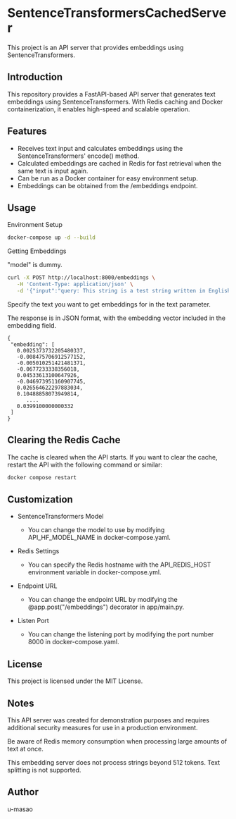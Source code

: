 # SentenceTransformersCachedServer

This project is an API server that provides embeddings using SentenceTransformers.

## Introduction

This repository provides a FastAPI-based API server that generates text embeddings using SentenceTransformers. With Redis caching and Docker containerization, it enables high-speed and scalable operation.


## Features

- Receives text input and calculates embeddings using the SentenceTransformers' encode() method.
- Calculated embeddings are cached in Redis for fast retrieval when the same text is input again.
- Can be run as a Docker container for easy environment setup.
- Embeddings can be obtained from the /embeddings endpoint.

## Usage

Environment Setup

```bash
docker-compose up -d --build
```

Getting Embeddings

"model" is dummy.

```bash
curl -X POST http://localhost:8000/embeddings \
   -H 'Content-Type: application/json' \
   -d '{"input":"query: This string is a test string written in English","model":"awesome_embedding_model"}'
```

Specify the text you want to get embeddings for in the text parameter.

The response is in JSON format, with the embedding vector included in the embedding field.

```
{
 "embedding": [
   0.0025373732205480337,
   -0.008475706912577152,
   -0.005010251421481371,
   -0.0677233338356018,
   0.04533613100647926,
   -0.046973951160907745,
   0.026564622297883034,
   0.10488858073949814,
      ....
   0.0399100000000332
 ]
}
```

## Clearing the Redis Cache

The cache is cleared when the API starts. If you want to clear the cache, restart the API with the following command or similar:

```bash
docker compose restart
```

## Customization

- SentenceTransformers Model

  - You can change the model to use by modifying API_HF_MODEL_NAME in docker-compose.yaml.

- Redis Settings

  - You can specify the Redis hostname with the API_REDIS_HOST environment variable in docker-compose.yml.

- Endpoint URL

  - You can change the endpoint URL by modifying the @app.post("/embeddings") decorator in app/main.py.

- Listen Port

  - You can change the listening port by modifying the port number 8000 in docker-compose.yaml.

## License

This project is licensed under the MIT License.

## Notes

This API server was created for demonstration purposes and requires additional security measures for use in a production environment.

Be aware of Redis memory consumption when processing large amounts of text at once.

This embedding server does not process strings beyond 512 tokens. Text splitting is not supported.

## Author

u-masao
